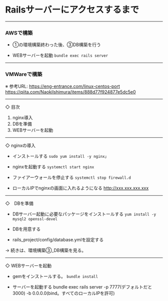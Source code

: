 # Railsサーバーにアクセスするまで


***

### AWSで構築

* ①の環境構築終わった後、③DB構築を行う

* WEBサーバーを起動
  `bundle exec rails server`

***

### VMWareで構築

※ 参考URL:
https://eng-entrance.com/linux-centos-port
https://qiita.com/NaokiIshimura/items/888d77f924877e5dc5e0

----------------------------------------------------------------------------------------
◇ 目次

1. nginx導入
2. DBを準備
3. WEBサーバーを起動

----------------------------------------------------------------------------------------
◇ nginxの導入

* インストールする
  `sudo yum install -y nginx」`

* nginxを起動する
  `systemctl start nginx`

* ファイアーウォールを停止する
  `systemctl stop firewall.d`

* ローカルIPでnginxの画面に入れるようになる
  http://xxx.xxx.xxx.xxx

----------------------------------------------------------------------------------------
◇　DBを準備

* DBサーバー起動に必要なパッケージをインストールする
  `yum install -y mysql2 openssl-devel`

* DBを用意する

* rails_project/config/database.ymlを設定する

→ 続きは、環境構築③_DB構築を見る。

----------------------------------------------------------------------------------------
◇ WEBサーバーを起動

* gemをインストールする。
  `bundle install`

* サーバーを起動する
  bundle exec rails server -p 7777(デフォルトだと3000) -b 0.0.0.0(bind。すべてのローカルIPを許可)
